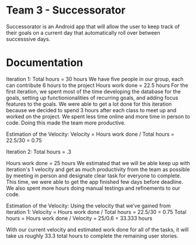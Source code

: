 # Team 3 - Successorator 

Successorator is an Android app that will allow the user to keep track of their goals on a current day that automatically roll over between successsive days.

# Documentation
Iteration 1:
Total hours = 30 hours
We have five people in our group, each can contribute 6 hours to the project
Hours work done = 22.5 hours
For the first iteration, we spent most of the time developing the database for the goals, setting up functionionalities of recurring goals, and adding focus features to the goals. We were able to get a lot done for this iteration because we decided to spend 3 hours after each class to meet up and worked on the project. We spent less time online and more time in person to code. Doing this made the team more productive.

Estimation of the Velocity: 
Velocity = Hours work done / Total hours = 22.5/30 = 0.75

Iteration 2:
Total hours = .3

Hours work done = 25 hours
We estimated that we will be able keep up with iteration's 1 velocity and get as much productivity from the team as possible by meeting in person and designate clear task for everyone to complete. This time, we were able to get the app finished few days before deadline. We also spent more hours doing manual testings and refinements to our code.

Estimation of the Velocity: 
Using the velocity that we’ve gained from iteration 1:
Velocity = Hours work done / Total hours = 22.5/30 = 0.75
Total hours = Hours work done / Velocity = 25/0.6 = 33.333 hours

With our current velocity and estimated work done for all of the tasks, it will take us roughly 33.3 total hours to complete the remaining user stories.

